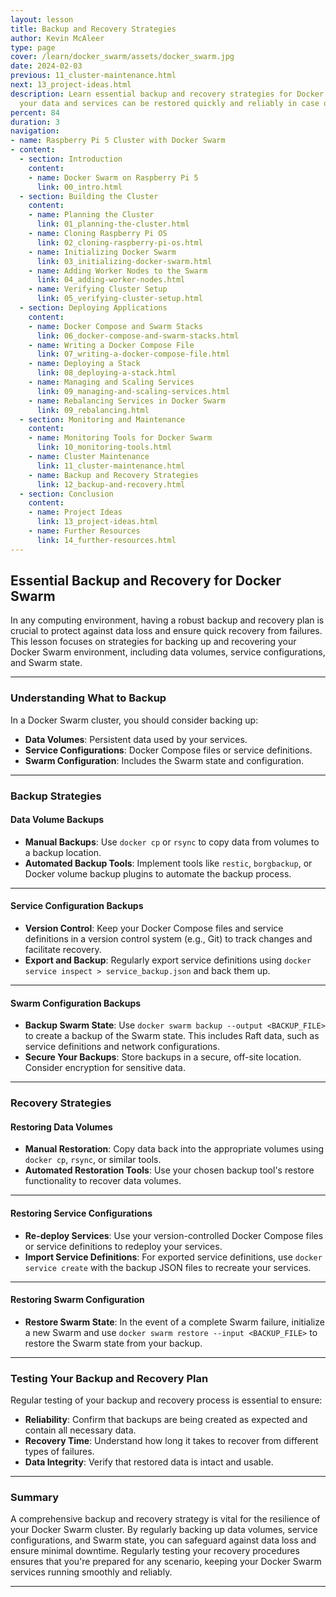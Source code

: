 ```yaml
---
layout: lesson
title: Backup and Recovery Strategies
author: Kevin McAleer
type: page
cover: /learn/docker_swarm/assets/docker_swarm.jpg
date: 2024-02-03
previous: 11_cluster-maintenance.html
next: 13_project-ideas.html
description: Learn essential backup and recovery strategies for Docker Swarm, ensuring
  your data and services can be restored quickly and reliably in case of failure.
percent: 84
duration: 3
navigation:
- name: Raspberry Pi 5 Cluster with Docker Swarm
- content:
  - section: Introduction
    content:
    - name: Docker Swarm on Raspberry Pi 5
      link: 00_intro.html
  - section: Building the Cluster
    content:
    - name: Planning the Cluster
      link: 01_planning-the-cluster.html
    - name: Cloning Raspberry Pi OS
      link: 02_cloning-raspberry-pi-os.html
    - name: Initializing Docker Swarm
      link: 03_initializing-docker-swarm.html
    - name: Adding Worker Nodes to the Swarm
      link: 04_adding-worker-nodes.html
    - name: Verifying Cluster Setup
      link: 05_verifying-cluster-setup.html
  - section: Deploying Applications
    content:
    - name: Docker Compose and Swarm Stacks
      link: 06_docker-compose-and-swarm-stacks.html
    - name: Writing a Docker Compose File
      link: 07_writing-a-docker-compose-file.html
    - name: Deploying a Stack
      link: 08_deploying-a-stack.html
    - name: Managing and Scaling Services
      link: 09_managing-and-scaling-services.html
    - name: Rebalancing Services in Docker Swarm
      link: 09_rebalancing.html
  - section: Monitoring and Maintenance
    content:
    - name: Monitoring Tools for Docker Swarm
      link: 10_monitoring-tools.html
    - name: Cluster Maintenance
      link: 11_cluster-maintenance.html
    - name: Backup and Recovery Strategies
      link: 12_backup-and-recovery.html
  - section: Conclusion
    content:
    - name: Project Ideas
      link: 13_project-ideas.html
    - name: Further Resources
      link: 14_further-resources.html
---
```



## Essential Backup and Recovery for Docker Swarm

In any computing environment, having a robust backup and recovery plan is crucial to protect against data loss and ensure quick recovery from failures. This lesson focuses on strategies for backing up and recovering your Docker Swarm environment, including data volumes, service configurations, and Swarm state.

---

### Understanding What to Backup

In a Docker Swarm cluster, you should consider backing up:

- **Data Volumes**: Persistent data used by your services.
- **Service Configurations**: Docker Compose files or service definitions.
- **Swarm Configuration**: Includes the Swarm state and configuration.

---

### Backup Strategies

#### Data Volume Backups

- **Manual Backups**: Use `docker cp` or `rsync` to copy data from volumes to a backup location.
- **Automated Backup Tools**: Implement tools like `restic`, `borgbackup`, or Docker volume backup plugins to automate the backup process.

---

#### Service Configuration Backups

- **Version Control**: Keep your Docker Compose files and service definitions in a version control system (e.g., Git) to track changes and facilitate recovery.
- **Export and Backup**: Regularly export service definitions using `docker service inspect > service_backup.json` and back them up.

---

#### Swarm Configuration Backups

- **Backup Swarm State**: Use `docker swarm backup --output <BACKUP_FILE>` to create a backup of the Swarm state. This includes Raft data, such as service definitions and network configurations.
- **Secure Your Backups**: Store backups in a secure, off-site location. Consider encryption for sensitive data.

---

### Recovery Strategies

#### Restoring Data Volumes

- **Manual Restoration**: Copy data back into the appropriate volumes using `docker cp`, `rsync`, or similar tools.
- **Automated Restoration Tools**: Use your chosen backup tool's restore functionality to recover data volumes.

---

#### Restoring Service Configurations

- **Re-deploy Services**: Use your version-controlled Docker Compose files or service definitions to redeploy your services.
- **Import Service Definitions**: For exported service definitions, use `docker service create` with the backup JSON files to recreate your services.

---

#### Restoring Swarm Configuration

- **Restore Swarm State**: In the event of a complete Swarm failure, initialize a new Swarm and use `docker swarm restore --input <BACKUP_FILE>` to restore the Swarm state from your backup.

---

### Testing Your Backup and Recovery Plan

Regular testing of your backup and recovery process is essential to ensure:

- **Reliability**: Confirm that backups are being created as expected and contain all necessary data.
- **Recovery Time**: Understand how long it takes to recover from different types of failures.
- **Data Integrity**: Verify that restored data is intact and usable.

---

### Summary

A comprehensive backup and recovery strategy is vital for the resilience of your Docker Swarm cluster. By regularly backing up data volumes, service configurations, and Swarm state, you can safeguard against data loss and ensure minimal downtime. Regularly testing your recovery procedures ensures that you're prepared for any scenario, keeping your Docker Swarm services running smoothly and reliably.

---
